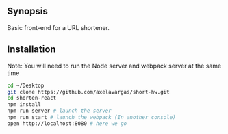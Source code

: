 ## Synopsis

Basic front-end for a URL shortener.


## Installation

Note: You will need to run the Node server and webpack server at the same time

```bash
cd ~/Desktop
git clone https://github.com/axelavargas/short-hw.git
cd shorten-react
npm install
npm run server # launch the server
npm run start # launch the webpack (In another console)
open http://localhost:8080 # here we go
```